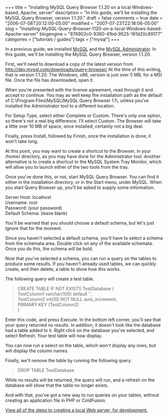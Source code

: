 +++
title = "Installing MySQL Query Browser 1.1.20 on a local Windows-based, Apache, server"
description = "In this guide, we'll be installing the MySQL Query Browser, version 1.1.20."
draft = false
comments = true
date = "2006-07-08T20:12:00-05:00"
modified = "2007-07-23T22:18:06-05:00"
slug = "Installing-MySQL-Query-Browser-1120-on-a-local-Windows-based-Apache-server"
blogengine = "876902c0-9380-41bd-9525-161d20c89177"
categories = ["tutorials / guides"]
tags = ["mysql"]
+++

<p>
In a previous guide, we installed <a href="http://strivinglife.net/wordpress/?p=53">MySQL</a> and the <a href="http://strivinglife.net/wordpress/?p=55">MySQL Administrator</a>. In this guide, we&#39;ll be installing the MySQL Query Browser, version 1.1.20.
</p>
<!--more-->
<p>
First, we&#39;ll need to download a copy of the latest version from <a href="http://dev.mysql.com/downloads/query-browser/">http://dev.mysql.com/downloads/query-browser/</a> At the time of this writing, that is version 1.1.20. The Windows, x86, version is just over 5 MB, for a MSI file. Once the file has downloaded, open it.<!--adsense-->
</p>
<p>
When you&#39;re presented with the license agreement, read through it and accept to continue. You may as well keep the installation path as the default of C:\Program Files\MySQL\MySQL Query Browser 1.1\, unless you&#39;ve installed the Administrator tool to a different location.
</p>
<p>
For Setup Type, select either Complete or Custom. There&#39;s only one option, so there&#39;s not a real big difference. I&#39;ll select Custom. The Browser will take a little over 10 MB of space, once installed; certainly not a big deal.
</p>
<p>
Finally, press Install, followed by Finish, once the installation is done; it won&#39;t take long.
</p>
<p>
At this point, you may want to create a shortcut to the Browser, in your /home/ directory, as you may have done for the Administrator tool. Another alternative is to create a shortcut to the MySQL System Tray Monitor, which will allow you to launch either of the two tools from the tray.
</p>
<p>
Once you&rsquo;ve done this, or not, start MySQL Query Browser. You can find it either in the installation directory, or in the Start menu, under MySQL. When you start Query Browser up, you&rsquo;ll be asked to supply some information.
</p>
<p>
Server Host: localhost<br />
Username: root<br />
Password: (your password)<br />
Default Schema: (leave blank)
</p>
<p>
You&#39;ll be warned that you should choose a default schema, but let&#39;s just Ignore that for the moment.
</p>
<p>
Since you haven&#39;t selected a default schema, you&#39;ll have to select a schema from the schemata area. Double click on any of the available schemata. Once you do this, the schema will be bold.
</p>
<p>
Now that you&#39;ve selected a schema, you can run a query on the tables to produce some results. If you haven&#39;t already used tables, we can quickly create, and then delete, a table to show how this works.
</p>
<p>
The following query will create a test table.
</p>
<blockquote>
	<p>
	CREATE TABLE IF NOT EXISTS TestDatabase (<br />
	TestColumn1 varchar(100) default &#39;&#39;,<br />
	TestColumn2 int(10) NOT NULL auto_increment,<br />
	PRIMARY KEY (TestColumn2)<br />
	)
	</p>
</blockquote>
<p>
Enter this code, and press Execute. In the bottom left corner, you&#39;ll see that your query returned no results. In addition, it doesn&#39;t look like the database had a table added to it. Right click on the database you&#39;ve selected, and select Refresh. Your test table will now display.
</p>
<p>
You can now run a select on the table, which won&#39;t display any rows, but will display the column names.
</p>
<p>
Finally, we&#39;ll remove the table by running the following query.
</p>
<blockquote>
	<p>
	DROP TABLE TestDatabase
	</p>
</blockquote>
<p>
While no results will be returned, the query will run, and a refresh on the database will show that the table no longer exists.
</p>
<p>
And with that, you&#39;ve got a new way to run queries on your tables, without creating an application file in PHP or ColdFusion.
</p>
<p>
<a href="http://strivinglife.net/wordpress/a-local-apache-web-server-on-a-windows-xp-computer/">View all of the steps to creating a local Web server, for development.</a>
</p>

